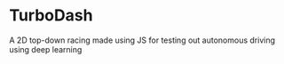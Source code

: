 
# TurboDash

A 2D top-down racing made using JS for testing out autonomous driving using deep learning
